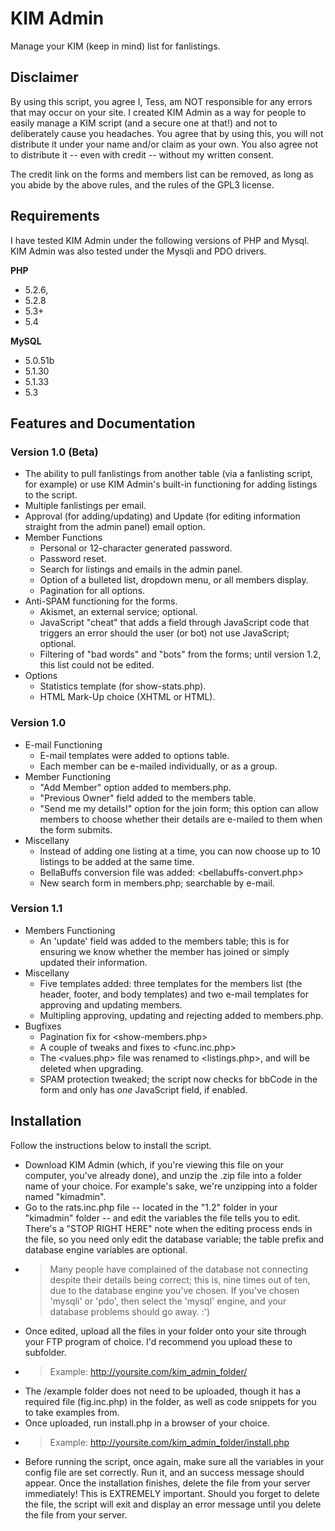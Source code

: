 # KIM Admin
Manage your KIM (keep in mind) list for fanlistings.

## Disclaimer
By using this script, you agree I, Tess, am NOT responsible for any errors that may occur on your site. I created KIM Admin as a way for people to easily manage a KIM script (and a secure one at that!) and not to deliberately cause you headaches. You agree that by using this, you will not distribute it under your name and/or claim as your own. You also agree not to distribute it -- even with credit -- without my written consent.

The credit link on the forms and members list can be removed, as long as you abide by the above rules, and the rules of the GPL3 license.

## Requirements
I have tested KIM Admin under the following versions of PHP and Mysql. KIM Admin was also tested under the Mysqli and PDO drivers.

**PHP** 
* 5.2.6,
* 5.2.8
* 5.3+
* 5.4

**MySQL**
* 5.0.51b
* 5.1.30
* 5.1.33
* 5.3

## Features and Documentation
### Version 1.0 (Beta)
* The ability to pull fanlistings from another table (via a fanlisting script, for example) or use KIM Admin's built-in functioning for adding listings to the script.
* Multiple fanlistings per email.
* Approval (for adding/updating) and Update (for editing information straight from the admin panel) email option.
* Member Functions
  * Personal or 12-character generated password.
  * Password reset.
  * Search for listings and emails in the admin panel.
  * Option of a bulleted list, dropdown menu, or all members display.
  * Pagination for all options.
* Anti-SPAM functioning for the forms.
  * Akismet, an external service; optional.
  * JavaScript "cheat" that adds a field through JavaScript code that triggers an error should the user (or bot) not use JavaScript; optional.
  * Filtering of "bad words" and "bots" from the forms; until version 1.2, this list could not be edited.
* Options
  * Statistics template (for show-stats.php).
  * HTML Mark-Up choice (XHTML or HTML).

### Version 1.0
* E-mail Functioning
  * E-mail templates were added to options table.
  * Each member can be e-mailed individually, or as a group.
* Member Functioning
  * "Add Member" option added to members.php.
  * "Previous Owner" field added to the members table.
  * "Send me my details!" option for the join form; this option can allow members to choose whether their details are e-mailed to them when the form submits.
* Miscellany
  * Instead of adding one listing at a time, you can now choose up to 10 listings to be added at the same time.
  * BellaBuffs conversion file was added: <bellabuffs-convert.php>
  * New search form in members.php; searchable by e-mail.

### Version 1.1
* Members Functioning
  * An 'update' field was added to the members table; this is for ensuring we know whether the member has joined or simply updated their information.
* Miscellany
  * Five templates added: three templates for the members list (the header, footer, and body templates) and two e-mail templates for approving and updating members.
  * Multipling approving, updating and rejecting added to members.php.
* Bugfixes
  * Pagination fix for <show-members.php>
  * A couple of tweaks and fixes to <func.inc.php>
  * The <values.php> file was renamed to <listings.php>, and will be deleted when upgrading.
  * SPAM protection tweaked; the script now checks for bbCode in the form and only has *one* JavaScript field, if enabled.

## Installation
Follow the instructions below to install the script.

* Download KIM Admin (which, if you're viewing this file on your computer, you've already done), and unzip the .zip file into a folder name of your choice. For example's sake, we're unzipping into a folder named "kimadmin".
* Go to the rats.inc.php file -- located in the "1.2" folder in your "kimadmin" folder -- and edit the variables the file tells you to edit. There's a "STOP RIGHT HERE" note when the editing process ends in the file, so you need only edit the database variable; the table prefix and database engine variables are optional.
* > Many people have complained of the database not connecting despite their details being correct; this is, nine times out of ten, due to the database engine you've chosen. If you've chosen 'mysqli' or 'pdo', then select the 'mysql' engine, and your database problems should go away. :')
* Once edited, upload all the files in your folder onto your site through your FTP program of choice. I'd recommend you upload these to subfolder.
* > Example: http://yoursite.com/kim_admin_folder/
* The /example folder does not need to be uploaded, though it has a required file (fig.inc.php) in the folder, as well as code snippets for you to take examples from.
* Once uploaded, run install.php in a browser of your choice.
* > Example: http://yoursite.com/kim_admin_folder/install.php
* Before running the script, once again, make sure all the variables in your config file are set correctly. Run it, and an success message should appear. Once the installation finishes, delete the file from your server immediately! This is EXTREMELY important. Should you forget to delete the file, the script will exit and display an error message until you delete the file from your server.
